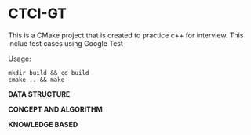 # CTCI-GT
This is a CMake project that is created to practice c++ for interview. This inclue test cases using Google Test

Usage:
```
mkdir build && cd build
cmake .. && make
```

**DATA STRUCTURE**


**CONCEPT AND ALGORITHM**

**KNOWLEDGE BASED**
